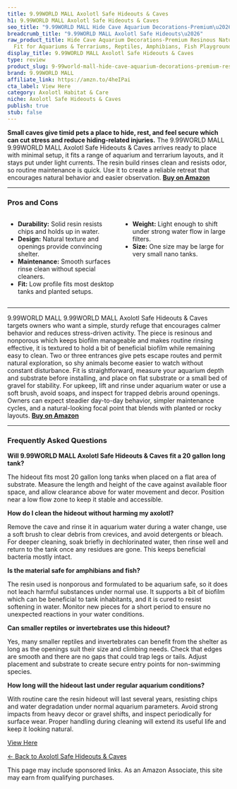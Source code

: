 ```yaml
---
title: 9.99WORLD MALL Axolotl Safe Hideouts & Caves
h1: 9.99WORLD MALL Axolotl Safe Hideouts & Caves
seo_title: "9.99WORLD MALL Hide Cave Aquarium Decorations-Premium\u2026"
breadcrumb_title: "9.99WORLD MALL Axolotl Safe Hideouts\u2026"
raw_product_title: Hide Cave Aquarium Decorations-Premium Resinous Natural Hideout
  Fit for Aquariums & Terrariums, Reptiles, Amphibians, Fish Playground
display_title: 9.99WORLD MALL Axolotl Safe Hideouts & Caves
type: review
product_slug: 9-99world-mall-hide-cave-aquarium-decorations-premium-resinous-natural-70afae7a
brand: 9.99WORLD MALL
affiliate_link: https://amzn.to/4heIPai
cta_label: View Here
category: Axolotl Habitat & Care
niche: Axolotl Safe Hideouts & Caves
publish: true
stub: false
---
```


<div id="intro" class="full-width">
  <p><strong>Small caves give timid pets a place to hide, rest, and feel secure which can cut stress and reduce hiding-related injuries.</strong> The 9.99WORLD MALL 9.99WORLD MALL Axolotl Safe Hideouts & Caves arrives ready to place with minimal setup, it fits a range of aquarium and terrarium layouts, and it stays put under light currents. The resin build rinses clean and resists odor, so routine maintenance is quick. Use it to create a reliable retreat that encourages natural behavior and easier observation. <a href="https://amzn.to/4heIPai" rel="nofollow sponsored noopener" target="_blank"><strong>Buy on Amazon</strong></a></p>
</div>

<hr />
<h3 id="pros-cons">Pros and Cons</h3>
<div class="pc-grid" style="display:grid;grid-template-columns:1fr 1fr;gap:16px;">
  <ul>
    <li><strong>Durability:</strong> Solid resin resists chips and holds up in water.</li>
    <li><strong>Design:</strong> Natural texture and openings provide convincing shelter.</li>
    <li><strong>Maintenance:</strong> Smooth surfaces rinse clean without special cleaners.</li>
    <li><strong>Fit:</strong> Low profile fits most desktop tanks and planted setups.</li>
  </ul>
  <ul>
    <li><strong>Weight:</strong> Light enough to shift under strong water flow in large filters.</li>
    <li><strong>Size:</strong> One size may be large for very small nano tanks.</li>
  </ul>
</div>
<hr />

<div class="full-width">
  <p>9.99WORLD MALL 9.99WORLD MALL Axolotl Safe Hideouts & Caves targets owners who want a simple, sturdy refuge that encourages calmer behavior and reduces stress-driven activity. The piece is resinous and nonporous which keeps biofilm manageable and makes routine rinsing effective, it is textured to hold a bit of beneficial biofilm while remaining easy to clean. Two or three entrances give pets escape routes and permit natural exploration, so shy animals become easier to watch without constant disturbance. Fit is straightforward, measure your aquarium depth and substrate before installing, and place on flat substrate or a small bed of gravel for stability. For upkeep, lift and rinse under aquarium water or use a soft brush, avoid soaps, and inspect for trapped debris around openings. Owners can expect steadier day-to-day behavior, simpler maintenance cycles, and a natural-looking focal point that blends with planted or rocky layouts. <a href="https://amzn.to/4heIPai" rel="nofollow sponsored noopener" target="_blank"><strong>Buy on Amazon</strong></a></p>
</div>

<hr />
<h3 id="faqs">Frequently Asked Questions</h3>

<p><strong>Will 9.99WORLD MALL Axolotl Safe Hideouts & Caves fit a 20 gallon long tank?</strong></p>
<p>The hideout fits most 20 gallon long tanks when placed on a flat area of substrate. Measure the length and height of the cave against available floor space, and allow clearance above for water movement and decor. Position near a low flow zone to keep it stable and accessible.</p>

<p><strong>How do I clean the hideout without harming my axolotl?</strong></p>
<p>Remove the cave and rinse it in aquarium water during a water change, use a soft brush to clear debris from crevices, and avoid detergents or bleach. For deeper cleaning, soak briefly in dechlorinated water, then rinse well and return to the tank once any residues are gone. This keeps beneficial bacteria mostly intact.</p>

<p><strong>Is the material safe for amphibians and fish?</strong></p>
<p>The resin used is nonporous and formulated to be aquarium safe, so it does not leach harmful substances under normal use. It supports a bit of biofilm which can be beneficial to tank inhabitants, and it is cured to resist softening in water. Monitor new pieces for a short period to ensure no unexpected reactions in your water conditions.</p>

<p><strong>Can smaller reptiles or invertebrates use this hideout?</strong></p>
<p>Yes, many smaller reptiles and invertebrates can benefit from the shelter as long as the openings suit their size and climbing needs. Check that edges are smooth and there are no gaps that could trap legs or tails. Adjust placement and substrate to create secure entry points for non-swimming species.</p>

<p><strong>How long will the hideout last under regular aquarium conditions?</strong></p>
<p>With routine care the resin hideout will last several years, resisting chips and water degradation under normal aquarium parameters. Avoid strong impacts from heavy decor or gravel shifts, and inspect periodically for surface wear. Proper handling during cleaning will extend its useful life and keep it looking natural.</p>
<p><a class="btn" href="https://amzn.to/4heIPai" target="_blank" rel="nofollow sponsored noopener">View Here</a></p>
<p><a href="/roundups/axolotl-habitat-care/axolotl-safe-hideouts-caves/">← Back to Axolotl Safe Hideouts & Caves</a></p>
<aside class="disclosure">This page may include sponsored links. As an Amazon Associate, this site may earn from qualifying purchases.</aside>
